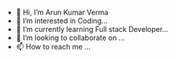 - 👋 Hi, I’m Arun Kumar Verma
- 👀 I’m interested in  Coding...
- 🌱 I’m currently learning Full stack Developer...
- 💞️ I’m looking to collaborate on ...
- 📫 How to reach me ...

<!---
golukshama/golukshama is a ✨ special ✨ repository because its `README.md` (this file) appears on your GitHub profile.
You can click the Preview link to take a look at your changes.
--->

